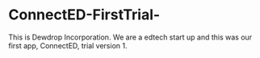 # ConnectED-FirstTrial-
This is Dewdrop Incorporation. We are a edtech start up and this was our first app, ConnectED, trial version 1. 
